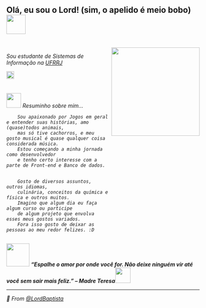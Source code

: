 
<h2> Olá, eu sou o Lord! (sim, o apelido é meio bobo) <img src="https://media.giphy.com/media/RGdfSa7X0OIQzGPfjZ/giphy.gif" width="50"></h2>
<br>
<img align='right' src="https://media.giphy.com/media/cn2LKatpvy89MTVR3e/giphy.gif" width="230">
<p><em>Sou estudante de Sistemas de Informação na <a href="https://portal.ufrrj.br/">UFRRJ</a>

<!--<a href="">LinkedIn</a></br>-->

<div style="display:flex; justify-content: space-between;">
<img src="" width="20px">
<img src=""20px">
<img src=""20px">
<img src=""20px">
</div>
</em>
<br>
<br><em>
<img src="https://media.giphy.com/media/WQr8mizd5kDIm40zDs/giphy.gif" width="38"> Resuminho sobre mim...

```
    Sou apaixonado por Jogos em geral e entender suas histórias, amo (quase)todos animais, 
    mas só tive cachorros, e meu gosto musical é quase qualquer coisa considerada música. 
    Estou começando a minha jornada como desenvolvedor 
    e tenho certo interesse com a parte de Front-end e Banco de dados.
  

    Gosto de diversos assuntos, outros idiomas, 
    culinária, conceitos da química e física e outros muitos.
    Imagino que algum dia eu faça algum curso ou participe 
    de algum projeto que envolva esses meus gostos variados.
    Fora isso gosto de deixar as pessoas ao meu redor felizes. :D
    
```



<img src="https://media.giphy.com/media/8y2dTK5wuPpgQ/giphy.gif" width="60"> <em><b>“Espalhe o amor por onde você for. Não deixe ninguém vir até você sem sair mais feliz.” – Madre Teresa</b><img src="https://media.giphy.com/media/oebD5alsVBFKg/giphy.gif" width="40">

---

💎 From [@LordBaptista](https://github.com/LordBaptista)

